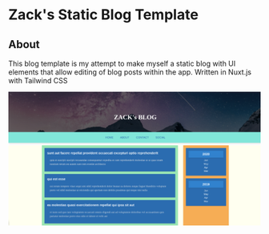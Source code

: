 # Zack's Static Blog Template

## About

This blog template is my attempt to make myself a static blog with UI elements that allow editing of blog posts within the app. Written in Nuxt.js with Tailwind CSS

![Screenshot](./Peek.png "How-it-currently-looks")
